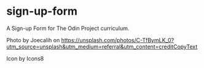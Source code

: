 # sign-up-form
A Sign-up Form for The Odin Project curriculum.

Photo by Joecalih on https://unsplash.com/photos/C-TfBymLK_0?utm_source=unsplash&utm_medium=referral&utm_content=creditCopyText

Icon by Icons8
  
